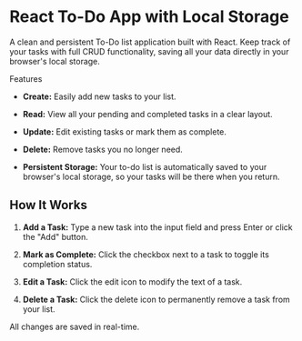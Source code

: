 # React To-Do App with Local Storage

A clean and persistent To-Do list application built with React. Keep track of your tasks with full CRUD functionality, saving all your data directly in your browser's local storage.

Features

- **Create:** Easily add new tasks to your list.

- **Read:** View all your pending and completed tasks in a clear layout.

- **Update:** Edit existing tasks or mark them as complete.

- **Delete:** Remove tasks you no longer need.

- **Persistent Storage:** Your to-do list is automatically saved to your browser's local storage, so your tasks will be there when you return.


## How It Works

1. **Add a Task:** Type a new task into the input field and press Enter or click the "Add" button.

2. **Mark as Complete:** Click the checkbox next to a task to toggle its completion status.

3. **Edit a Task:** Click the edit icon to modify the text of a task.

4. **Delete a Task:** Click the delete icon to permanently remove a task from your list.

All changes are saved in real-time.

